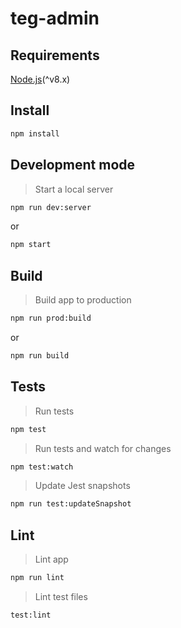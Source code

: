 # teg-admin

## Requirements

[Node.js](https://nodejs.org/en/)(^v8.x)

## Install

```bash
npm install
```

## Development mode

> Start a local server

```bash
npm run dev:server
```

or

```bash
npm start
```

## Build

> Build app to production

```bash
npm run prod:build
```

or

```bash
npm run build
```

## Tests

> Run tests

```bash
npm test
```

> Run tests and watch for changes

```bash
npm test:watch
```

> Update Jest snapshots

```bash
npm run test:updateSnapshot
```

## Lint

> Lint app

```bash
npm run lint
```

> Lint test files

```bash
test:lint
```
